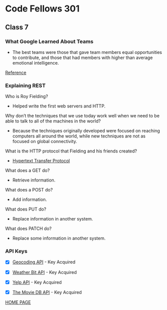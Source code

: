 # Code Fellows 301

## Class 7

### What Google Learned About Teams

- The best teams were those that gave team members equal opportunities to contribute, and those that had members with higher than average emotional intelligence.

[Reference](https://www.nytimes.com/2016/02/28/magazine/what-google-learned-from-its-quest-to-build-the-perfect-team.html/)

### Explaining REST

Who is Roy Fielding?

- Helped write the first web servers and HTTP.

Why don’t the techniques that we use today work well when we need to be able to talk to all of the machines in the world?

- Because the techniques originally developed were focused on reaching computers all around the world, while new techniques are not as focused on global connectivity.

What is the HTTP protocol that Fielding and his friends created?

- [Hypertext Transfer Protocol](https://developer.mozilla.org/en-US/docs/Web/HTTP)

What does a GET do?

- Retrieve information.

What does a POST do?

- Add information.

What does PUT do?

- Replace information in another system.

What does PATCH do?

- Replace some information in another system.

### API Keys

- [x] [Geocoding API](https://locationiq.com/) - Key Acquired

- [x] [Weather Bit API](https://www.weatherbit.io/) - Key Acquired

- [x] [Yelp API](https://www.yelp.com/developers/documentation/v3/business_search) - Key Acquired

- [x] [The Movie DB API](https://developers.themoviedb.org/3/getting-started/introduction) - Key Acquired

[HOME PAGE](https://getullrichordietrying.github.io/reading-notes/)
